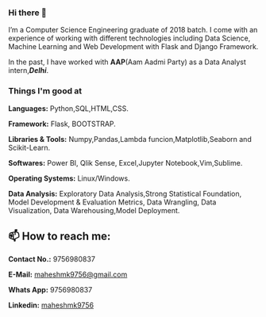 ### Hi there 👋
I’m a Computer Science Engineering graduate of 2018 batch. I come with an experience of working with different technologies including Data Science, Machine Learning and Web Development with Flask and Django Framework.


In the past, I have worked with **AAP**(Aam Aadmi Party) as a Data Analyst intern,***Delhi***.

### Things I'm good at

**Languages:** Python,SQL,HTML,CSS.

**Framework:** Flask, BOOTSTRAP.

**Libraries & Tools:** Numpy,Pandas,Lambda funcion,Matplotlib,Seaborn and Scikit-Learn.

**Softwares:** Power BI, Qlik Sense, Excel,Jupyter Notebook,Vim,Sublime.

**Operating Systems:** Linux/Windows.


**Data Analysis:** Exploratory Data Analysis,Strong Statistical Foundation, Model Development & Evaluation Metrics, Data Wrangling, Data Visualization, Data Warehousing,Model Deployment.

## 📫 How to reach me: 

**Contact No.:** 9756980837

**E-Mail:** maheshmk9756@gmail.com

**Whats App:** 9756980837

**Linkedin:** [maheshmk9756](https://www.linkedin.com/in/maheshmk9756/)

<!--
**mahesarya/mahesarya** is a ✨ _special_ ✨ repository because its `README.md` (this file) appears on your GitHub profile.

Here are some ideas to get you started:

- 🔭 I’m currently working on ...
- 🌱 I’m currently learning ...
- 👯 I’m looking to collaborate on ...
- 🤔 I’m looking for help with ...
- 💬 Ask me about ...
-...
- 😄 Pronouns: ...
- ⚡ Fun fact: ...
-->
